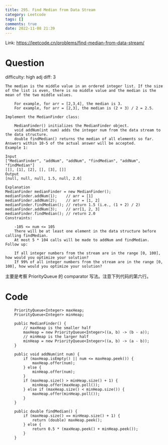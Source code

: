 ```yaml
---
title: 295. Find Median from Data Stream
category: Leetcode
tags: []
comments: true
date: 2022-11-08 21:39
---
```




Link: https://leetcode.cn/problems/find-median-from-data-stream/

# Question

difficulty: high
adj diff: 3

    The median is the middle value in an ordered integer list. If the size of the list is even, there is no middle value and the median is the mean of the two middle values.

    	For example, for arr = [2,3,4], the median is 3.
    	For example, for arr = [2,3], the median is (2 + 3) / 2 = 2.5.

    Implement the MedianFinder class:

    	MedianFinder() initializes the MedianFinder object.
    	void addNum(int num) adds the integer num from the data stream to the data structure.
    	double findMedian() returns the median of all elements so far. Answers within 10-5 of the actual answer will be accepted.
    Example 1:

    Input
    ["MedianFinder", "addNum", "addNum", "findMedian", "addNum", "findMedian"]
    [[], [1], [2], [], [3], []]
    Output
    [null, null, null, 1.5, null, 2.0]

    Explanation
    MedianFinder medianFinder = new MedianFinder();
    medianFinder.addNum(1);    // arr = [1]
    medianFinder.addNum(2);    // arr = [1, 2]
    medianFinder.findMedian(); // return 1.5 (i.e., (1 + 2) / 2)
    medianFinder.addNum(3);    // arr[1, 2, 3]
    medianFinder.findMedian(); // return 2.0
    Constraints:

    	-105 <= num <= 105
    	There will be at least one element in the data structure before calling findMedian.
    	At most 5 * 104 calls will be made to addNum and findMedian.
    Follow up:

    	If all integer numbers from the stream are in the range [0, 100], how would you optimize your solution?
    	If 99% of all integer numbers from the stream are in the range [0, 100], how would you optimize your solution?

主要是考察 PriorityQueue 的 comparator 写法。注意下列代码的第六行。

# Code

```
    PriorityQueue<Integer> maxHeap;
    PriorityQueue<Integer> minHeap;

    public MedianFinder() {
        // maxHeap is the smaller half
        maxHeap = new PriorityQueue<Integer>((a, b) -> (b - a));
        // minHeap is the larger half
        minHeap = new PriorityQueue<Integer>((a, b) -> (a - b));
    }

    public void addNum(int num) {
        if (maxHeap.isEmpty() || num <= maxHeap.peek()) {
            maxHeap.offer(num);
        } else {
            minHeap.offer(num);
        }
        if (maxHeap.size() > minHeap.size() + 1) {
            minHeap.offer(maxHeap.poll());
        } else if (maxHeap.size() < minHeap.size()) {
            maxHeap.offer(minHeap.poll());
        }
    }

    public double findMedian() {
        if (maxHeap.size() == minHeap.size() + 1) {
            return (double) maxHeap.peek();
        } else {
            return 0.5 * (maxHeap.peek() + minHeap.peek());
        }
    }
```
